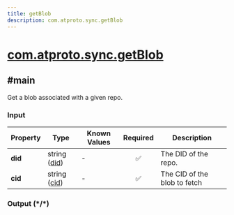 ```yaml
---
title: getBlob
description: com.atproto.sync.getBlob
---
```


# [com.atproto.sync.getBlob](https://github.com/myConsciousness/atproto.dart/blob/main/lexicons/com/atproto/sync/getBlob.json)

## #main

Get a blob associated with a given repo.

### Input

| Property | Type | Known Values | Required | Description |
| --- | --- | --- | :---: | --- |
| **did** | string ([did](https://atproto.com/specs/did)) | - | ✅ | The DID of the repo. |
| **cid** | string ([cid](https://atproto.com/specs/repository#cid-formats)) | - | ✅ | The CID of the blob to fetch |

### Output (\*/\*)
